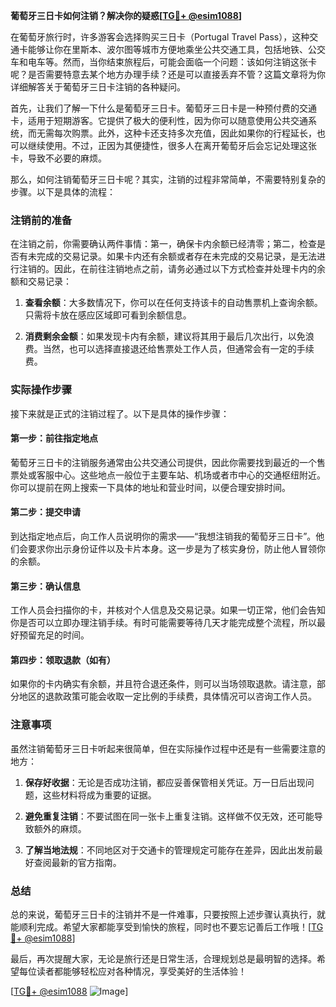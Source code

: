 **葡萄牙三日卡如何注销？解决你的疑惑[[TG💪+ @esim1088](https://t.me/s/esim1088)]**

在葡萄牙旅行时，许多游客会选择购买三日卡（Portugal Travel Pass），这种交通卡能够让你在里斯本、波尔图等城市方便地乘坐公共交通工具，包括地铁、公交车和电车等。然而，当你结束旅程后，可能会面临一个问题：该如何注销这张卡呢？是否需要特意去某个地方办理手续？还是可以直接丢弃不管？这篇文章将为你详细解答关于葡萄牙三日卡注销的各种疑问。

首先，让我们了解一下什么是葡萄牙三日卡。葡萄牙三日卡是一种预付费的交通卡，适用于短期游客。它提供了极大的便利性，因为你可以随意使用公共交通系统，而无需每次购票。此外，这种卡还支持多次充值，因此如果你的行程延长，也可以继续使用。不过，正因为其便捷性，很多人在离开葡萄牙后会忘记处理这张卡，导致不必要的麻烦。

那么，如何注销葡萄牙三日卡呢？其实，注销的过程非常简单，不需要特别复杂的步骤。以下是具体的流程：

### 注销前的准备

在注销之前，你需要确认两件事情：第一，确保卡内余额已经清零；第二，检查是否有未完成的交易记录。如果卡内还有余额或者存在未完成的交易记录，是无法进行注销的。因此，在前往注销地点之前，请务必通过以下方式检查并处理卡内的余额和交易记录：

1. **查看余额**：大多数情况下，你可以在任何支持该卡的自动售票机上查询余额。只需将卡放在感应区域即可看到余额信息。
   
2. **消费剩余金额**：如果发现卡内有余额，建议将其用于最后几次出行，以免浪费。当然，也可以选择直接退还给售票处工作人员，但通常会有一定的手续费。

### 实际操作步骤

接下来就是正式的注销过程了。以下是具体的操作步骤：

#### 第一步：前往指定地点

葡萄牙三日卡的注销服务通常由公共交通公司提供，因此你需要找到最近的一个售票处或客服中心。这些地点一般位于主要车站、机场或者市中心的交通枢纽附近。你可以提前在网上搜索一下具体的地址和营业时间，以便合理安排时间。

#### 第二步：提交申请

到达指定地点后，向工作人员说明你的需求——“我想注销我的葡萄牙三日卡”。他们会要求你出示身份证件以及卡片本身。这一步是为了核实身份，防止他人冒领你的余额。

#### 第三步：确认信息

工作人员会扫描你的卡，并核对个人信息及交易记录。如果一切正常，他们会告知你是否可以立即办理注销手续。有时可能需要等待几天才能完成整个流程，所以最好预留充足的时间。

#### 第四步：领取退款（如有）

如果你的卡内确实有余额，并且符合退还条件，则可以当场领取退款。请注意，部分地区的退款政策可能会收取一定比例的手续费，具体情况可以咨询工作人员。

### 注意事项

虽然注销葡萄牙三日卡听起来很简单，但在实际操作过程中还是有一些需要注意的地方：

1. **保存好收据**：无论是否成功注销，都应妥善保管相关凭证。万一日后出现问题，这些材料将成为重要的证据。

2. **避免重复注销**：不要试图在同一张卡上重复注销。这样做不仅无效，还可能导致额外的麻烦。

3. **了解当地法规**：不同地区对于交通卡的管理规定可能存在差异，因此出发前最好查阅最新的官方指南。

### 总结

总的来说，葡萄牙三日卡的注销并不是一件难事，只要按照上述步骤认真执行，就能顺利完成。希望大家都能享受到愉快的旅程，同时也不要忘记善后工作哦！[[TG💪+ @esim1088](https://t.me/s/esim1088)]

最后，再次提醒大家，无论是旅行还是日常生活，合理规划总是最明智的选择。希望每位读者都能够轻松应对各种情况，享受美好的生活体验！

[[TG💪+ @esim1088](https://t.me/s/esim1088) ![Image](https://i.postimg.cc/4NQfJmqS/Snipaste-2025-05-13-00-14-12.png)]